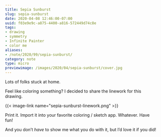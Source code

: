 ```yaml
---
title: Sepia Sunburst
slug: sepia-sunburst
date: 2020-04-08 12:46:00-07:00
uuid: f03e9e9c-a875-4400-a816-572449d74c8e
tags:
- drawing
- symmetry
- Infinite Painter
- color me
aliases:
- /note/2020/99/sepia-sunburst/
category: note
type: micro
previewimage: /images/2020/04/sepia-sunburst/cover.jpg
---
```

Lots of folks stuck at home.

Feel like coloring something? I decided to share the linework for this
drawing.

{{< image-link name="sepia-sunburst-linework.png" >}}

Print it. Import it into your favorite coloring / sketch app. Whatever.
Have fun\!

And you don’t *have* to show me what you do with it, but I’d love it if
you did\!